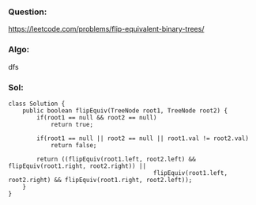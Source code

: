 ### Question:
https://leetcode.com/problems/flip-equivalent-binary-trees/

### Algo:
dfs

### Sol:
```
class Solution {
    public boolean flipEquiv(TreeNode root1, TreeNode root2) {
        if(root1 == null && root2 == null)
            return true;
        
        if(root1 == null || root2 == null || root1.val != root2.val)
            return false;
            
        return ((flipEquiv(root1.left, root2.left) && flipEquiv(root1.right, root2.right)) || 
                                         flipEquiv(root1.left, root2.right) && flipEquiv(root1.right, root2.left));
    }
}
```

